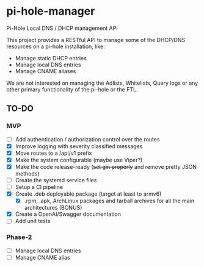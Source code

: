 # pi-hole-manager

Pi-Hole Local DNS / DHCP management API

This project provides a RESTful API to manage some of the DHCP/DNS resources on a pi-hole
installation, like:

- Manage static DHCP entries
- Manage local DNS entries
- Manage CNAME aliases

We are not interested on managing the Adlists, Whitelists, Query logs or any other primary
functionality of the pi-hole or the FTL.

## TO-DO

### MVP

- [ ] Add authentication / authorization control over the routes
- [x] Improve logging with severity classified messages
- [x] Move routes to a /api/v1 prefix
- [x] Make the system configurable (maybe use Viper?)
- [x] Make the code release-ready (~~set gin properly~~ and remove pretty JSON methods)
- [ ] Create the systemd service files
- [ ] Setup a CI pipeline
- [x] Create .deb deployable package (target at least to armv6)
    - [x] .rpm, .apk, ArchLinux packages and tarball archives for all the main architectures (BONUS)
- [x] Create a OpenAI/Swagger documentation
- [ ] Add unit tests

### Phase-2

- [ ] Manage local DNS entries
- [ ] Manage CNAME alias
